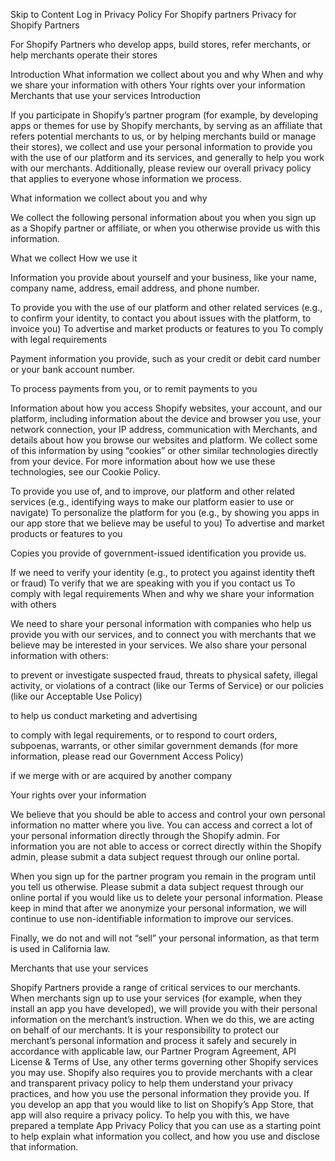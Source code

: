 Skip to Content
Log in
Privacy Policy
For Shopify partners
Privacy for Shopify Partners

For Shopify Partners who develop apps, build stores, refer merchants, or help merchants operate their stores

Introduction
What information we collect about you and why
When and why we share your information with others
Your rights over your information
Merchants that use your services
Introduction

If you participate in Shopify’s partner program (for example, by developing apps or themes for use by Shopify merchants, by serving as an affiliate that refers potential merchants to us, or by helping merchants build or manage their stores), we collect and use your personal information to provide you with the use of our platform and its services, and generally to help you work with our merchants. Additionally, please review our overall privacy policy that applies to everyone whose information we process.

What information we collect about you and why

We collect the following personal information about you when you sign up as a Shopify partner or affiliate, or when you otherwise provide us with this information.

What we collect	How we use it


Information you provide about yourself and your business, like your name, company name, address, email address, and phone number.

	
To provide you with the use of our platform and other related services (e.g., to confirm your identity, to contact you about issues with the platform, to invoice you)
To advertise and market products or features to you
To comply with legal requirements



Payment information you provide, such as your credit or debit card number or your bank account number.

	
To process payments from you, or to remit payments to you



Information about how you access Shopify websites, your account, and our platform, including information about the device and browser you use, your network connection, your IP address, communication with Merchants, and details about how you browse our websites and platform. We collect some of this information by using “cookies” or other similar technologies directly from your device. For more information about how we use these technologies, see our Cookie Policy.

	
To provide you use of, and to improve, our platform and other related services (e.g., identifying ways to make our platform easier to use or navigate)
To personalize the platform for you (e.g., by showing you apps in our app store that we believe may be useful to you)
To advertise and market products or features to you



Copies you provide of government-issued identification you provide us.

	
If we need to verify your identity (e.g., to protect you against identity theft or fraud)
To verify that we are speaking with you if you contact us
To comply with legal requirements
When and why we share your information with others

We need to share your personal information with companies who help us provide you with our services, and to connect you with merchants that we believe may be interested in your services. We also share your personal information with others:

to prevent or investigate suspected fraud, threats to physical safety, illegal activity, or violations of a contract (like our Terms of Service) or our policies (like our Acceptable Use Policy)

to help us conduct marketing and advertising

to comply with legal requirements, or to respond to court orders, subpoenas, warrants, or other similar government demands (for more information, please read our Government Access Policy)

if we merge with or are acquired by another company

Your rights over your information

We believe that you should be able to access and control your own personal information no matter where you live. You can access and correct a lot of your personal information directly through the Shopify admin. For information you are not able to access or correct directly within the Shopify admin, please submit a data subject request through our online portal.

When you sign up for the partner program you remain in the program until you tell us otherwise. Please submit a data subject request through our online portal if you would like us to delete your personal information. Please keep in mind that after we anonymize your personal information, we will continue to use non-identifiable information to improve our services.

Finally, we do not and will not “sell” your personal information, as that term is used in California law.

Merchants that use your services

Shopify Partners provide a range of critical services to our merchants. When merchants sign up to use your services (for example, when they install an app you have developed), we will provide you with their personal information on the merchant’s instruction. When we do this, we are acting on behalf of our merchants. It is your responsibility to protect our merchant’s personal information and process it safely and securely in accordance with applicable law, our Partner Program Agreement, API License & Terms of Use, any other terms governing other Shopify services you may use. Shopify also requires you to provide merchants with a clear and transparent privacy policy to help them understand your privacy practices, and how you use the personal information they provide you. If you develop an app that you would like to list on Shopify’s App Store, that app will also require a privacy policy. To help you with this, we have prepared a template App Privacy Policy that you can use as a starting point to help explain what information you collect, and how you use and disclose that information.